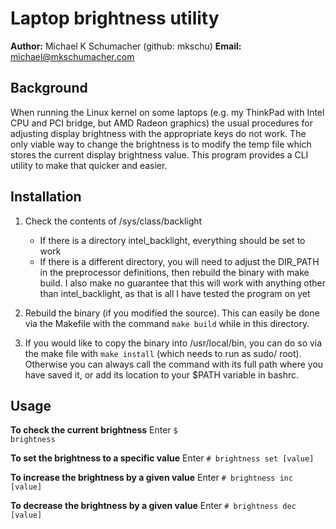 # Laptop brightness utility

**Author:**  Michael K Schumacher (github: mkschu)
**Email:**  michael@mkschumacher.com

## Background

When running the Linux kernel on some laptops (e.g. my
ThinkPad with Intel CPU and PCI bridge, but AMD Radeon
graphics) the usual procedures for adjusting display
brightness with the appropriate keys do not work. The
only viable way to change the brightness is to modify
the temp file which stores the current display
brightness value. This program provides a CLI utility
to make that quicker and easier.

## Installation

1. Check the contents of /sys/class/backlight
    * If there is a directory intel_backlight, everything
	  should be set to work
    * If there is a different directory, you will need
	  to adjust the DIR_PATH in the preprocessor
	  definitions, then rebuild the binary with make build.
	  I also make no guarantee that this will work with
	  anything other than intel_backlight, as that is all
	  I have tested the program on yet

2. Rebuild the binary (if you modified the source). This
   can easily be done via the Makefile with the command
   <code>make build</code> while in this directory.

3. If you would like to copy the binary into /usr/local/bin,
   you can do so via the make file with
   <code>make install</code> (which needs to run as sudo/
   root). Otherwise you can always call the command with
   its full path where you have saved it, or add its 
   location to your $PATH variable in bashrc.

## Usage

**To check the current brightness**
Enter <code>$ brightness</code>

**To set the brightness to a specific value**
Enter <code># brightness set [value]</code>

**To increase the brightness by a given value**
Enter <code># brightness inc [value]</code>

**To decrease the brightness by a given value**
Enter <code># brightness dec [value]</code>
